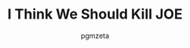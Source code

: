 ---
media: "images/rounds/round_4_2/we_should_kill_joe.png"
media_type: image
type: art
title: I Think We Should Kill JOE
author: [pgmzeta]
desc: As the remaining NT colonists wait to be evacuated to JOE's asteroid, some consider putting an end to the deceitful guardbuddy.
---
